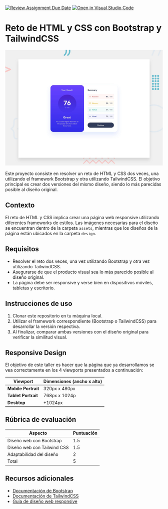 [![Review Assignment Due Date](https://classroom.github.com/assets/deadline-readme-button-24ddc0f5d75046c5622901739e7c5dd533143b0c8e959d652212380cedb1ea36.svg)](https://classroom.github.com/a/M0S2Rpvw)
[![Open in Visual Studio Code](https://classroom.github.com/assets/open-in-vscode-718a45dd9cf7e7f842a935f5ebbe5719a5e09af4491e668f4dbf3b35d5cca122.svg)](https://classroom.github.com/online_ide?assignment_repo_id=13811155&assignment_repo_type=AssignmentRepo)
# Reto de HTML y CSS con Bootstrap y TailwindCSS

![Design preview for the Results summary component coding challenge](./design/desktop-preview.jpg)

Este proyecto consiste en resolver un reto de HTML y CSS dos veces, una utilizando el framework Bootstrap y otra utilizando TailwindCSS. El objetivo principal es crear dos versiones del mismo diseño, siendo lo más parecidas posible al diseño original.

## Contexto

El reto de HTML y CSS implica crear una página web responsive utilizando diferentes frameworks de estilos. Las imágenes necesarias para el diseño se encuentran dentro de la carpeta `assets`, mientras que los diseños de la página están ubicados en la carpeta `design`.

## Requisitos

- Resolver el reto dos veces, una vez utilizando Bootstrap y otra vez utilizando TailwindCSS.
- Asegurarse de que el producto visual sea lo más parecido posible al diseño original.
- La página debe ser responsive y verse bien en dispositivos móviles, tabletas y escritorio.

## Instrucciones de uso

1. Clonar este repositorio en tu máquina local.
2. Utilizar el framework correspondiente (Bootstrap o TailwindCSS) para desarrollar la versión respectiva.
3. Al finalizar, comparar ambas versiones con el diseño original para verificar la similitud visual.

## Responsive Design
El objetivo de este taller es hacer que la página que ya desarrollamos se vea correctamente en los 4 viewports presentados a continuación:

| Viewport                | Dimensiones (ancho x alto) |
| ----------------------- | -------------------------- |
| **Mobile Portrait**     | 320px x 480px              |
| **Tablet Portrait**    | 768px x 1024p              |
| **Desktop**             | +1024px                    |

## Rúbrica de evaluación
| Aspecto                            | Puntuación |
|-----------------------------------|------------|
| Diseño web con Bootstrap          | 1.5        |
| Diseño web con Tailwind CSS       | 1.5        |
| Adaptabilidad del diseño          | 2          |
| Total                             | 5          |


## Recursos adicionales

- [Documentación de Bootstrap](https://getbootstrap.com/docs/5.2/getting-started/introduction/)
- [Documentación de TailwindCSS](https://tailwindcss.com/docs)
- [Guía de diseño web responsive](https://www.w3schools.com/html/html_responsive.asp)
